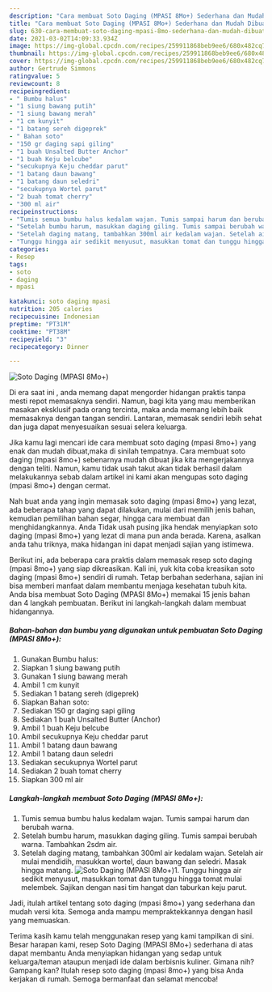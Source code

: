 ```yaml
---
description: "Cara membuat Soto Daging (MPASI 8Mo+) Sederhana dan Mudah Dibuat"
title: "Cara membuat Soto Daging (MPASI 8Mo+) Sederhana dan Mudah Dibuat"
slug: 630-cara-membuat-soto-daging-mpasi-8mo-sederhana-dan-mudah-dibuat
date: 2021-03-02T14:09:33.934Z
image: https://img-global.cpcdn.com/recipes/259911868beb9ee6/680x482cq70/soto-daging-mpasi-8mo-foto-resep-utama.jpg
thumbnail: https://img-global.cpcdn.com/recipes/259911868beb9ee6/680x482cq70/soto-daging-mpasi-8mo-foto-resep-utama.jpg
cover: https://img-global.cpcdn.com/recipes/259911868beb9ee6/680x482cq70/soto-daging-mpasi-8mo-foto-resep-utama.jpg
author: Gertrude Simmons
ratingvalue: 5
reviewcount: 8
recipeingredient:
- " Bumbu halus"
- "1 siung bawang putih"
- "1 siung bawang merah"
- "1 cm kunyit"
- "1 batang sereh digeprek"
- " Bahan soto"
- "150 gr daging sapi giling"
- "1 buah Unsalted Butter Anchor"
- "1 buah Keju belcube"
- "secukupnya Keju cheddar parut"
- "1 batang daun bawang"
- "1 batang daun seledri"
- "secukupnya Wortel parut"
- "2 buah tomat cherry"
- "300 ml air"
recipeinstructions:
- "Tumis semua bumbu halus kedalam wajan. Tumis sampai harum dan berubah warna."
- "Setelah bumbu harum, masukkan daging giling. Tumis sampai berubah warna. Tambahkan 2sdm air."
- "Setelah daging matang, tambahkan 300ml air kedalam wajan. Setelah air mulai mendidih, masukkan wortel, daun bawang dan seledri. Masak hingga matang."
- "Tunggu hingga air sedikit menyusut, masukkan tomat dan tunggu hingga tomat mulai melembek. Sajikan dengan nasi tim hangat dan taburkan keju parut."
categories:
- Resep
tags:
- soto
- daging
- mpasi

katakunci: soto daging mpasi 
nutrition: 205 calories
recipecuisine: Indonesian
preptime: "PT31M"
cooktime: "PT38M"
recipeyield: "3"
recipecategory: Dinner

---
```



![Soto Daging (MPASI 8Mo+)](https://img-global.cpcdn.com/recipes/259911868beb9ee6/680x482cq70/soto-daging-mpasi-8mo-foto-resep-utama.jpg)

Di era  saat ini , anda memang dapat mengorder hidangan praktis tanpa mesti repot memasaknya sendiri. Namun, bagi kita yang mau memberikan masakan eksklusif pada orang tercinta, maka anda memang lebih baik memasaknya dengan tangan sendiri. Lantaran, memasak sendiri lebih sehat dan juga dapat menyesuaikan sesuai selera keluarga.

Jika kamu lagi mencari ide cara membuat soto daging (mpasi 8mo+) yang enak dan mudah dibuat,maka di sinilah tempatnya. Cara membuat soto daging (mpasi 8mo+)  sebenarnya mudah dibuat jika kita mengerjakannya dengan teliti. Namun, kamu tidak usah takut akan tidak berhasil dalam melakukannya 
sebab dalam artikel ini kami akan mengupas soto daging (mpasi 8mo+) dengan cermat.  



Nah buat anda yang ingin memasak soto daging (mpasi 8mo+) yang lezat, ada beberapa tahap yang dapat dilakukan, mulai dari memilih jenis bahan, kemudian pemilihan bahan segar, hingga cara membuat dan menghidangkannya. Anda Tidak usah pusing jika hendak menyiapkan soto daging (mpasi 8mo+) yang lezat di mana pun anda berada. Karena, asalkan anda  tahu triknya, maka hidangan ini dapat menjadi sajian yang istimewa.

Berikut ini, ada beberapa cara praktis  dalam memasak resep soto daging (mpasi 8mo+) yang siap dikreasikan. Kali ini, yuk kita coba kreasikan soto daging (mpasi 8mo+) sendiri di rumah. Tetap berbahan sederhana, sajian ini bisa memberi manfaat dalam membantu menjaga kesehatan tubuh kita. Anda bisa membuat Soto Daging (MPASI 8Mo+) memakai 15 jenis bahan dan 4 langkah pembuatan. Berikut ini langkah-langkah dalam membuat hidangannya.

<!--inarticleads1-->

##### Bahan-bahan dan bumbu yang digunakan untuk pembuatan Soto Daging (MPASI 8Mo+):

1. Gunakan  Bumbu halus:
1. Siapkan 1 siung bawang putih
1. Gunakan 1 siung bawang merah
1. Ambil 1 cm kunyit
1. Sediakan 1 batang sereh (digeprek)
1. Siapkan  Bahan soto:
1. Sediakan 150 gr daging sapi giling
1. Sediakan 1 buah Unsalted Butter (Anchor)
1. Ambil 1 buah Keju belcube
1. Ambil secukupnya Keju cheddar parut
1. Ambil 1 batang daun bawang
1. Ambil 1 batang daun seledri
1. Sediakan secukupnya Wortel parut
1. Sediakan 2 buah tomat cherry
1. Siapkan 300 ml air




<!--inarticleads2-->

##### Langkah-langkah membuat Soto Daging (MPASI 8Mo+):

1. Tumis semua bumbu halus kedalam wajan. Tumis sampai harum dan berubah warna.
1. Setelah bumbu harum, masukkan daging giling. Tumis sampai berubah warna. Tambahkan 2sdm air.
1. Setelah daging matang, tambahkan 300ml air kedalam wajan. Setelah air mulai mendidih, masukkan wortel, daun bawang dan seledri. Masak hingga matang.
<img src="//assets-global.cpcdn.com/assets/icons/button_play-2c75c40dde080a61004c1f40b05d8f140eaff45d7e9e6481dc71c63d2e7c4909.png" alt="Soto Daging (MPASI 8Mo+)">1. Tunggu hingga air sedikit menyusut, masukkan tomat dan tunggu hingga tomat mulai melembek. Sajikan dengan nasi tim hangat dan taburkan keju parut.




Jadi, itulah artikel tentang  soto daging (mpasi 8mo+)  yang sederhana dan mudah versi kita. Semoga anda mampu mempraktekkannya dengan hasil yang memuaskan. 

Terima kasih kamu telah menggunakan resep yang kami tampilkan di sini. Besar harapan kami, resep  Soto Daging (MPASI 8Mo+) sederhana di atas dapat membantu Anda menyiapkan hidangan yang sedap untuk keluarga/teman ataupun menjadi ide dalam berbisnis kuliner. Gimana nih? Gampang kan? Itulah resep soto daging (mpasi 8mo+) yang bisa Anda kerjakan di rumah. Semoga bermanfaat dan selamat mencoba!


